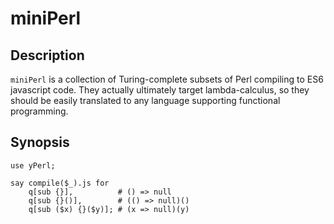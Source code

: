 miniPerl
========

## Description

`miniPerl` is a collection of Turing-complete subsets of Perl compiling to ES6
javascript code.  They actually ultimately target lambda-calculus, so they
should be easily translated to any language supporting functional programming.

## Synopsis

```Perl6
use yPerl;

say compile($_).js for
    q[sub {}],          # () => null
    q[sub {}()],        # (() => null)()
    q[sub ($x) {}($y)]; # (x => null)(y)
```
    

    
